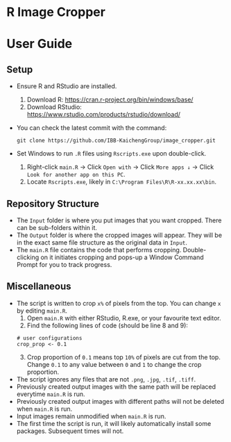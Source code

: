 # R Image Cropper

# User Guide

## Setup

* Ensure R and RStudio are installed.
  1. Download R: https://cran.r-project.org/bin/windows/base/
  2. Download RStudio: https://www.rstudio.com/products/rstudio/download/

* You can check the latest commit with the command:

    `git clone https://github.com/IBB-KaichengGroup/image_cropper.git`

* Set Windows to run `.R` files using `Rscripts.exe` upon double-click.
  1. Right-click `main.R` &#8594; Click `Open with` &#8594; Click `More apps ↓` &#8594; 
  Click `Look for another app on this PC`.
  2. Locate `Rscripts.exe`, likely in `C:\Program Files\R\R-xx.xx.xx\bin`.

## Repository Structure

* The `Input` folder is where you put images that you want cropped. There can be sub-folders within
 it.
* The `Output` folder is where the cropped images will appear. They will be in the exact same file 
structure as the original data in `Input`.
* The `main.R` file contains the code that performs cropping. Double-clicking on it initiates 
cropping and pops-up a Window Command Prompt for you to track progress.

## Miscellaneous

* The script is written to crop `x%` of pixels from the top. You can change `x` by editing `main.R`.
  1. Open `main.R` with either RStudio, R.exe, or your favourite text editor.
  2. Find the following lines of code (should be line 8 and 9):
    ```
    # user configurations
    crop_prop <- 0.1
    ```
  3. Crop proportion of `0.1` means top `10%` of pixels are cut from the top. Change `0.1` to any 
  value between `0` and `1` to change the crop proportion.
* The script ignores any files that are not `.png`, `.jpg`, `.tif`, `.tiff`.
* Previously created output images with the same path will be replaced everytime `main.R` is run.
* Previously created output images with different paths will not be deleted when `main.R` is run.
* Input images remain unmodified when `main.R` is run.
* The first time the script is run, it will likely automatically install some packages. 
Subsequent times will not.
